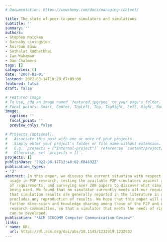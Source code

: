 ```yaml
---
# Documentation: https://wowchemy.com/docs/managing-content/

title: The state of peer-to-peer simulators and simulations
subtitle: ''
summary: ''
authors:
- Stephen Naicken
- Barnaby Livingston
- Anirban Basu
- Sethalat Rodhetbhai
- Ian Wakeman
- Dan Chalmers
tags: []
categories: []
date: '2007-01-01'
lastmod: 2022-03-14T10:29:07+09:00
featured: false
draft: false

# Featured image
# To use, add an image named `featured.jpg/png` to your page's folder.
# Focal points: Smart, Center, TopLeft, Top, TopRight, Left, Right, BottomLeft, Bottom, BottomRight.
image:
  caption: ''
  focal_point: ''
  preview_only: false

# Projects (optional).
#   Associate this post with one or more of your projects.
#   Simply enter your project's folder or file name without extension.
#   E.g. `projects = ["internal-project"]` references `content/project/deep-learning/index.md`.
#   Otherwise, set `projects = []`.
projects: []
publishDate: '2022-08-17T12:48:02.684692Z'
publication_types:
- '2'
abstract: In this paper, we discuss the current situation with respect to simulation
  usage in P2P research, testing the available P2P simulators against a proposed set
  of requirements, and surveying over 280 papers to discover what simulators are already
  being used. We found that no simulator currently meets all our requirements, and
  that simulation results are generally reported in the literature in a fashion that
  precludes any reproduction of results. We hope that this paper will give rise to
  further discussion and knowledge sharing among those of the P2P and network simulation
  research communities, so that a simulator that meets the needs of rigorous P2P research
  can be developed.
publication: '*ACM SIGCOMM Computer Communication Review*'
links:
- name: URL
  url: https://dl.acm.org/doi/abs/10.1145/1232919.1232932
---
```

